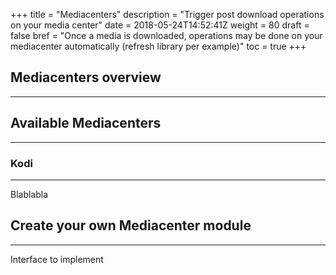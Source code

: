 +++
title = "Mediacenters"
description = "Trigger post download operations on your media center"
date = 2018-05-24T14:52:41Z
weight = 80
draft = false
bref = "Once a media is downloaded, operations may be done on your mediacenter automatically (refresh library per example)"
toc = true
+++

## Mediacenters overview
---

## Available Mediacenters
---

### Kodi
---
 Blablabla

## Create your own Mediacenter module
---

Interface to implement
